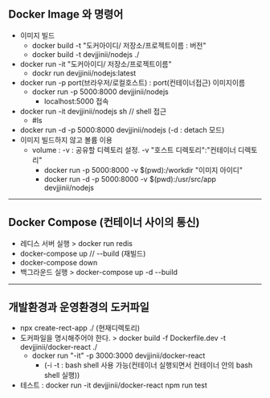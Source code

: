 ## Docker Image 와 명령어

* 이미지 빌드 
    * docker build -t "도커아이디/ 저장소/프로젝트이름 : 버전"
    * docker build -t devjjinii/nodejs ./
* docker run -it "도커아이디/ 저장소/프로젝트이름"
    * dockr run devjjinii/nodejs:latest
* docker run -p port(브라우저/로컬호스트) : port(컨테이너접근) 이미지이름
    * docker run -p 5000:8000 devjjinii/nodejs
        * localhost:5000 접속
* docker run -it devjjinii/nodejs sh // shell 접근
    * #ls 
* docker run -d -p 5000:8000 devjjinii/nodejs (-d : detach 모드)
* 이미지 빌드하지 않고 볼륨 이용
    * volume : -v : 공유할 디렉토리 설정. -v "호스트 디렉토리":"컨테이너 디렉토리"
        * docker run -p 5000:8000 -v $(pwd):/workdir "이미지 아이디"
        * docker run -d -p 5000:8000 -v $(pwd):/usr/src/app devjjinii/nodejs
---
## Docker Compose (컨테이너 사이의 통신)

* 레디스 서버 실행 > docker run redis
* docker-compose up // --build (재빌드)
* docker-compose down
* 백그라운드 실행 >  docker-compose up -d --build

--- 
## 개발환경과 운영환경의 도커파일

* npx create-rect-app ./ (현재디렉토리)
* 도커파일을 명시해주어야 한다. > docker build -f Dockerfile.dev -t devjjinii/docker-react ./
    * docker run "-it" -p 3000:3000 devjjinii/docker-react 
        * (-i -t : bash shell 사용 가능(컨테이너 실행되면서 컨테이너 안의 bash shell 실행))
* 테스트 : docker run -it devjjinii/docker-react npm run test
